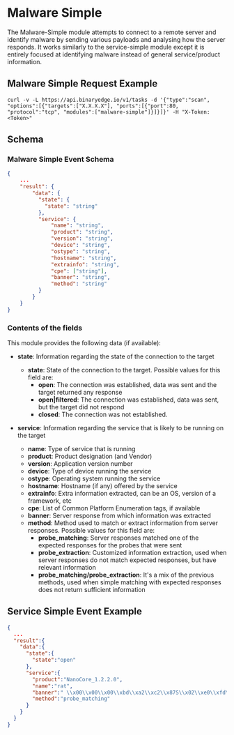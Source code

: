 # Malware Simple

The Malware-Simple module attempts to connect to a remote server and identify malware by sending various payloads and analysing how the server responds. It works similarly to the service-simple module except it is entirely focused at identifying malware instead of general service/product information.

## Malware Simple Request Example

```
curl -v -L https://api.binaryedge.io/v1/tasks -d '{"type":"scan", "options":[{"targets":["X.X.X.X"], "ports":[{"port":80, "protocol":"tcp", "modules":["malware-simple"]}]}]}' -H "X-Token:<Token>"
```

## Schema

### Malware Simple Event Schema

```json
{
    ...
    "result": {
        "data": {
          "state": {
            "state": "string"
          },
          "service": {
              "name": "string",
              "product": "string",
              "version": "string",
              "device": "string",
              "ostype": "string",
              "hostname": "string",
              "extrainfo": "string",
              "cpe": ["string"],
              "banner": "string",
              "method": "string"
          }
        }
    }
}
```

### Contents of the fields

This module provides the following data (if available):

* **state**: Information regarding the state of the connection to the target
    * **state**: State of the connection to the target. Possible values for this field are:
        * **open**: The connection was established, data was sent and the target returned any response
        * **open|filtered**: The connection was established, data was sent, but the target did not respond
        * **closed**: The connection was not established.

* **service**: Information regarding the service that is likely to be running on the target
    * **name**: Type of service that is running
    * **product**: Product designation (and Vendor)
    * **version**: Application version number
    * **device**: Type of device running the service
    * **ostype**: Operating system running the service
    * **hostname**: Hostname (if any) offered by the service
    * **extrainfo**: Extra information extracted, can be an OS, version of a framework, etc
    * **cpe**: List of Common Platform Enumeration tags, if available
    * **banner**: Server response from which information was extracted
    * **method**: Method used to match or extract information from server responses. Possible values for this field are:
        * **probe_matching**: Server responses matched one of the expected responses for the probes that were sent
        * **probe_extraction**: Customized information extraction, used when server responses do not match expected responses, but have relevant information
        * **probe_matching/probe_extraction**: It's a mix of the previous methods, used when simple matching with expected responses does not return sufficient information

## Service Simple Event Example

```json
{  
  ...
  "result":{  
    "data":{  
      "state":{  
        "state":"open"
      },
      "service":{  
        "product":"NanoCore_1.2.2.0",
        "name":"rat",
        "banner":" \\x00\\x00\\x00\\xbd\\xa2\\xc2\\x87S\\x02\\xe0\\xfd\\x94\\x94\\x83mn\\xf8hp\\xfaB\\x95\\xc6\\x02:ge\\x7f\\xf2&K\\x19U%\\xda",
        "method":"probe_matching"
      }
    }
  }
}
```
